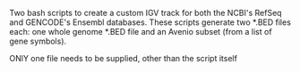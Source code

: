 Two bash scripts to create a custom IGV track for both the NCBI's RefSeq and GENCODE's Ensembl databases. 
These scripts generate two *.BED files each: one whole genome *.BED file and an Avenio subset (from a list of gene symbols).

ONlY one file needs to be supplied, other than the script itself
